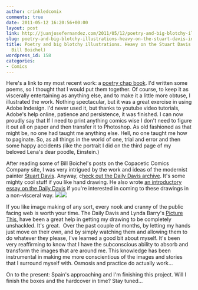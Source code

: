 ```yaml
---
author: crinkledcomix
comments: true
date: 2011-05-12 16:20:56+00:00
layout: post
link: http://juanjosefernandez.com/2011/05/12/poetry-and-big-blotchy-illustrations-heavy-on-the-stuart-davis-influencevia-bill-boichel/
slug: poetry-and-big-blotchy-illustrations-heavy-on-the-stuart-davis-influencevia-bill-boichel
title: Poetry and big blotchy illustrations. Heavy on the Stuart Davis influence(via
  Bill Boichel)
wordpress_id: 158
categories:
- Comics
---
```


Here's a link to my most recent work: a [poetry chap book](http://fernandezjuanjose.files.wordpress.com/2011/05/poetry-chap-book.pdf). I'd written some poems, so I thought that I would put them together. Of course, to keep it as viscerally entertaining as anything else, and to make it a little more obtuse, I illustrated the work. Nothing spectacular, but it was a great exercise in using Adobe Indesign. I'd never used it, but thanks to youtube video tutorials, Adobe's help online, patience and persistence, it was finished. I can now proudly say that If I need to print anything comics wise I don't need to figure it out all on paper and then transfer it to Photoshop. As old fashioned as that might be, no one had taught me anything else. Hell, no one taught me how to paginate. So, as all things in the world of one, trial and error and then some happy accidents (like the portrait I did on the third page of my beloved Lena's dear poodle, Einstein.)


After reading some of Bill Boichel's posts on the Copacetic Comics Company site, I was very intrigued by the work and ideas of the modernist painter [Stuart Davis](http://en.wikipedia.org/wiki/Stuart_Davis_(painter)). Anyway, c[heck out the Daily Davis archive](http://homepage.mac.com/bem/1DailyDavis/index.html). It's some mighty cool stuff if you like hand drawing. He also wrote [an introductory essay on the Daily Davis](http://homepage.mac.com/bem/1DailyDavis/ManualImage.html) if you're interested in coming to these drawings in a non-visceral way. ![](http://homepage.mac.com/bem/1DailyDavis/DD041.jpeg)![](http://homepage.mac.com/bem/1DailyDavis/DD274.jpeg)


If you like image making of any sort, every nook and cranny of the public facing web is worth your time. The Daily Davis and Lynda Barry's [Picture This](http://www.drawnandquarterly.com/shopCatalogLong.php?st=art&art=a45a8141b837f5), have been a great help in getting my drawing to be completely unshackled. It's great.  Over the past couple of months, by letting my hands just move on their own, and by simply watching them and allowing them to do whatever they please, I've learned a good bit about myself. It's been very reaffirming to know that I have the subconscious ability to absorb and transform the images that are around me. This knowledge has been instrumental in making me more conscientious of the images and stories that I surround myself with. Osmosis and practice do actually work...

On to the present: Spain's approaching and I'm finishing this project. Will I finish the boxes and the hardcover in time? Stay tuned...
